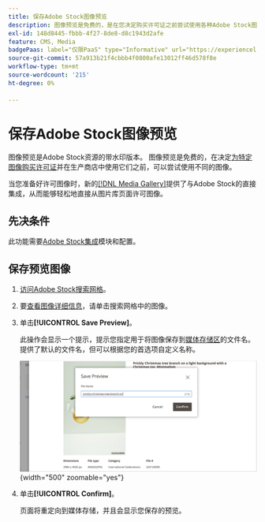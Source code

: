 ```yaml
---
title: 保存Adobe Stock图像预览
description: 图像预览是免费的，是在您决定购买许可证之前尝试使用各种Adobe Stock图像的好方法。
exl-id: 148d8445-fbbb-4f27-8de8-d8c1943d2afe
feature: CMS, Media
badgePaas: label="仅限PaaS" type="Informative" url="https://experienceleague.adobe.com/zh-hans/docs/commerce/user-guides/product-solutions" tooltip="仅适用于云项目(Adobe管理的PaaS基础架构)和内部部署项目上的Adobe Commerce 。"
source-git-commit: 57a913b21f4cbbb4f0800afe13012ff46d578f8e
workflow-type: tm+mt
source-wordcount: '215'
ht-degree: 0%

---
```


# 保存Adobe Stock图像预览

图像预览是Adobe Stock资源的带水印版本。 图像预览是免费的，在决定[为特定图像购买许可证](./adobe-stock-license-image.md)并在生产商店中使用它们之前，可以尝试使用不同的图像。

当您准备好许可图像时，新的[[!DNL Media Gallery]](media-gallery.md)提供了与Adobe Stock的直接集成，从而能够轻松地直接从图片库页面许可图像。

## 先决条件

此功能需要[Adobe Stock集成](./adobe-stock.md)模块和配置。

## 保存预览图像

1. [访问Adobe Stock搜索网格](./adobe-stock-manage.md#access-the-adobe-stock-search-grid)。

1. 要[查看图像详细信息](./adobe-stock-manage.md#view-image-details)，请单击搜索网格中的图像。

1. 单击&#x200B;**[!UICONTROL Save Preview]**。

   此操作会显示一个提示，提示您指定用于将图像保存到[媒体存储区](./media-storage.md)的文件名。 提供了默认的文件名，但可以根据您的首选项自定义名称。

   ![保存Adobe Stock预览图像](./assets/adobe-stock-save-preview.png){width="500" zoomable="yes"}

1. 单击&#x200B;**[!UICONTROL Confirm]**。

   页面将重定向到媒体存储，并且会显示您保存的预览。
